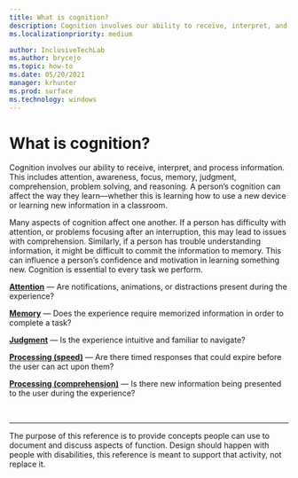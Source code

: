 ```yaml
---
title: What is cognition?
description: Cognition involves our ability to receive, interpret, and process information.
ms.localizationpriority: medium

author: InclusiveTechLab
ms.author: brycejo 
ms.topic: how-to
ms.date: 05/20/2021
manager: krhunter
ms.prod: surface
ms.technology: windows
---
```


# What is cognition?

Cognition involves our ability to receive, interpret, and process information. This includes attention, awareness, focus, memory, judgment, comprehension, problem solving, and reasoning. A person’s cognition can affect the way they learn—whether this is learning how to use a new device or learning new information in a classroom.

Many aspects of cognition affect one another. If a person has difficulty with attention, or problems focusing after an interruption, this may lead to issues with comprehension. Similarly, if a person has trouble understanding information, it might be difficult to commit the information to memory. This can influence a person’s confidence and motivation in learning something new. Cognition is essential to every task we perform.

**[Attention](cognition-attention.md)** &mdash; Are notifications, animations, or distractions present during the experience?

**[Memory](cognition-memory.md)** &mdash; Does the experience require memorized information in order to complete a task?

**[Judgment](cognition-judgment.md)** &mdash; Is the experience intuitive and familiar to navigate?

**[Processing (speed)](cognition-processing-speed.md)** &mdash; Are there timed responses that could expire before the user can act upon them?

**[Processing (comprehension)](cognition-processing-comprehension.md)** &mdash; Is there new information being presented to the user during the experience?


&nbsp;

[comment]: # (Footer statement)
___
The purpose of this reference is to provide concepts people can use to document and discuss aspects of function. Design should happen with people with disabilities, this reference is meant to support that activity, not replace it. 

